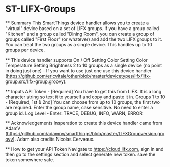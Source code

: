 # ST-LIFX-Groups

** Summary
This SmartThings device handler allows you to create a "virtual" device based on a set of LIFX groups. If you have a group called "Kitchen" and a group called "Dining Room", you can create a group of groups called "First Floor" (or whatever) and add the two LIFX groups to it. You can treat the two groups as a single device. This handles up to 10 groups per device.

** This device handler supports
On / Off
Setting Color
Setting Color Temperature
Setting Brightness
2 to 10 groups as a single device (no point in doing just one) - If you want to use just one use this device handler (https://github.com/ericvitale/other/blob/master/devicetypes/lifx/lifx-group.src/lifx-group.groovy).

** Inputs
API Token - [Required] You have to get this from LIFX. It is a long character string so text it to yourself and copy and paste it in.
Groups 1 to 10 - [Required, 1st & 2nd] You can choose from up to 10 groups, the first two are required. Enter the group name, case sensitive. No need to enter a group id.
Log Level - Enter: TRACE, DEBUG, INFO, WARN, ERROR

** Acknowledgements
Insperation to create this device handler came from AdamV (https://github.com/adampv/smartthings/blob/master/LIFXGroupversion.groovy). Adam also credits Nicolas Cerveaux.

** How to get your API Token
Navigate to https://cloud.lifx.com, sign in and then go to the settings section and select generate new token. save the token somewhere safe.

